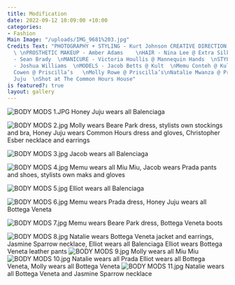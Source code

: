 ```yaml
---
title: Modification
date: 2022-09-12 10:09:00 +10:00
categories:
- Fashion
Main Image: "/uploads/IMG_9681%203.jpg"
Credits Text: "PHOTOGRAPHY + STYLING - Kurt Johnson CREATIVE DIRECTION - Honey Juju
  \ \nPROSTHETIC MAKEUP - Amber Adams    \nHAIR - Nina Lee @ Extra Silky    \nMAKEUP
  - Sean Brady  \nMANICURE - Victoria Houllis @ Mannequin Hands  \nSTYLIST ASSISTANT
  - Joshua Williams  \nMODELS - Jacob Betts @ Kult  \nMemu Conteh @ Kult   \nElliot
  Cowen @ Priscilla’s   \nMolly Rowe @ Priscilla’s\nNatalie Mwanza @ Priscilla’s     \nHoney
  Juju  \nShot at The Common Hours House"
is featured?: true
layout: gallery
---
```


![BODY MODS 1.JPG](/uploads/BODY%20MODS%201.JPG)
Honey Juju wears all Balenciaga

![BODY MODS 2.jpg](/uploads/BODY%20MODS%202.jpg)
Molly wears Beare Park dress, stylists own stockings and bra,
Honey Juju wears Common Hours dress and gloves, Christopher Esber necklace and earrings

![BODY MODS 3.jpg](/uploads/BODY%20MODS%203.jpg)
Jacob wears all Balenciaga

![BODY MODS 4.jpg](/uploads/BODY%20MODS%204.jpg)
Memu wears all Miu Miu,
Jacob wears Prada pants and shoes, stylists own maks and gloves

![BODY MODS 5.jpg](/uploads/BODY%20MODS%205.jpg)
Elliot wears all Balenciaga

![BODY MODS 6.jpg](/uploads/BODY%20MODS%206.jpg)
Memu wears Prada dress,
Honey Juju wears all Bottega Veneta

![BODY MODS 7.jpg](/uploads/BODY%20MODS%207.jpg)
Memu wears Beare Park dress, Bottega Veneta boots

![BODY MODS 8.jpg](/uploads/BODY%20MODS%208.jpg)
Natalie wears Bottega Veneta jacket and earrings, Jasmine Sparrow necklace, Elliot wears all Balenciaga
Elliot wears Bottega Veneta leather pants
![BODY MODS 9.jpg](/uploads/BODY%20MODS%209.jpg)
Molly wears all Miu Miu
![BODY MODS 10.jpg](/uploads/BODY%20MODS%2010.jpg)
Natalie wears all Prada
Elliot wears all Bottega Veneta, Molly wears all Bottega Veneta
![BODY MODS 11.jpg](/uploads/BODY%20MODS%2011.jpg)
Natalie wears all Bottega Veneta and Jasmine Sparrow necklace
